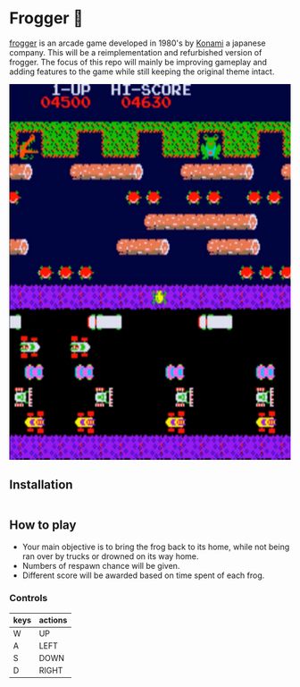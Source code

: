 # Frogger :frog:

[frogger](https://en.wikipedia.org/wiki/Frogger) is an arcade game developed  in 1980's by [Konami](https://en.wikipedia.org/wiki/Konami) a japanese company.
This will be a reimplementation and refurbished version of frogger.
The focus of this repo will mainly be improving gameplay and adding features to the game while still keeping the original theme intact.

<p align="center">
  <img src="src/main/resources/Unused/arcade.png" />
</p>

## Installation
```

```
## How to play
- Your main objective is to bring the frog back to its home, while not being ran over by trucks or drowned on its way home. 
- Numbers of respawn chance will be given. 
- Different score will be awarded based on time spent of each frog.
### Controls
keys | actions
----|--------
W | UP
A | LEFT
S | DOWN
D | RIGHT
